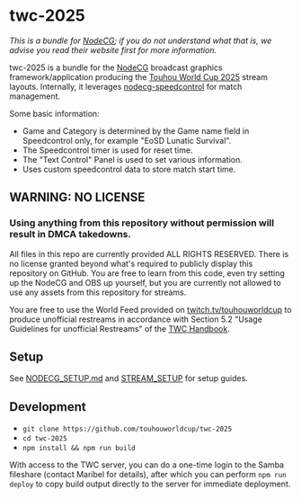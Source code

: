 # twc-2025

*This is a bundle for [NodeCG](https://nodecg.dev/); if you do not understand what that is, we advise you read their website first for more information.*

twc-2025 is a bundle for the [NodeCG](https://nodecg.dev/) broadcast graphics framework/application producing the [Touhou World Cup 2025](https://touhouworldcup.com) stream layouts. Internally, it leverages [nodecg-speedcontrol](https://github.com/speedcontrol/nodecg-speedcontrol) for match management.

Some basic information:
- Game and Category is determined by the Game name field in Speedcontrol only, for example "EoSD Lunatic Survival".
- The Speedcontrol timer is used for reset time.
- The "Text Control" Panel is used to set various information.
- Uses custom speedcontrol data to store match start time.

## WARNING: NO LICENSE

### **Using anything from this repository without permission will result in DMCA takedowns.**

All files in this repo are currently provided ALL RIGHTS RESERVED. There is no license granted beyond what's required to publicly display this repository on GitHub. You are free to learn from this code, even try setting up the NodeCG and OBS up yourself, but you are currently not allowed to use any assets from this repository for streams.

You are free to use the World Feed provided on [twitch.tv/touhouworldcup](https://twitch.tv/touhouworldcup) to produce unofficial restreams in accordance with Section 5.2 "Usage Guidelines for unofficial Restreams" of the [TWC Handbook](https://docs.google.com/document/d/e/2PACX-1vQrmgcwhgKARoUnk5BPE0Oyv4fAgHilZs1pUa1RQJtm0X_z93L8eI0lNt1Y-iZQK3v4_Ab9vx1HzpkN/pub#h.scgkjrx4iyzp).

## Setup

See [NODECG_SETUP.md](READMES/NODECG_SETUP.md) and [STREAM_SETUP](READMES/STREAM_SETUP.md) for setup guides.

## Development

- `git clone https://github.com/touhouworldcup/twc-2025`
- `cd twc-2025`
- `npm install && npm run build` 

With access to the TWC server, you can do a one-time login to the Samba fileshare (contact Maribel for details), after which you can perform `npm run deploy` to copy build output directly to the server for immediate deployment.